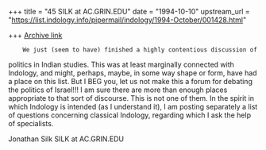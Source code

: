 +++
title = "45 SILK at AC.GRIN.EDU"
date = "1994-10-10"
upstream_url = "https://list.indology.info/pipermail/indology/1994-October/001428.html"

+++
[Archive link](https://list.indology.info/pipermail/indology/1994-October/001428.html)

        We just (seem to have) finished a highly contentious discussion of
politics in Indian studies.  This was at least marginally connected with
Indology, and might, perhaps, maybe, in some way shape or form, have had a
place on this list.  But I BEG you, let us not make this a forum for
debating the politics of Israel!!!  I am sure there are more than enough
places appropriate to that sort of discourse.  This is not one of them.
        In the spirit in which Indology is intended (as I understand it), I
am posting separately a list of questions concerning classical Indology,
regarding which I ask the help of specialists.

Jonathan Silk
SILK at AC.GRIN.EDU







